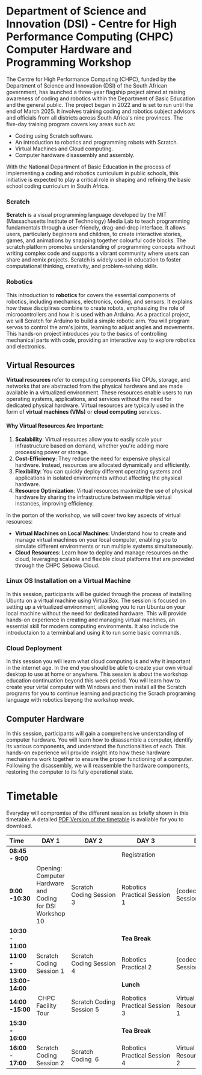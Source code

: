 # Department of Science and Innovation (DSI) - Centre for High Performance Computing (CHPC) Computer Hardware and Programming Workshop
The Centre for High Performance Computing (CHPC), funded by the Department of Science and Innovation (DSI) of the South African government, has launched a three-year flagship project aimed at raising awareness of coding and robotics within the Department of Basic Education and the general public. The project began in 2022 and is set to run until the end of March 2025. It involves training coding and robotics subject advisors and officials from all districts across South Africa's nine provinces.
The five-day training program covers key areas such as:
- Coding using Scratch software.
- An introduction to robotics and programming robots with Scratch.
- Virtual Machines and Cloud computing.
- Computer hardware disassembly and assembly.

With the National Department of Basic Education in the process of  implementing a coding and robotics curriculum in public schools, this initiative is expected to play a critical role in shaping and refining the basic school coding curriculum in South Africa.

### Scratch
**Scratch**
is a visual programming language developed by the MIT (Massachusetts Institute of Technology) Media Lab to teach programming fundamentals through a user-friendly, drag-and-drop interface. It allows users, particularly beginners and children, to create interactive stories, games, and animations by snapping together colourful code blocks. The scratch platform promotes understanding of programming concepts without writing complex code and supports a vibrant community where users can share and remix projects. Scratch is widely used in education to foster computational thinking, creativity, and problem-solving skills.

### Robotics

This introduction to **robotics** for covers the essential components of robotics, including mechanics, electronics, coding, and sensors. It explains how these disciplines combine to create robots, emphasizing the role of microcontrollers and how it is used with an Arduino. 
As a practical project, we will Scratch for Arduino to build a simple robotic arm. You will program servos to control the arm's joints, learning to adjust angles and movements. This hands-on project introduces you to the basics of controlling mechanical parts with code, providing an interactive way to explore robotics and electronics.

## Virtual Resources
**Virtual resources** refer to computing components like CPUs, storage, and networks that are abstracted from the physical hardware and are made available in a virtualized environment. These resources enable users to run operating systems, applications, and services without the need for dedicated physical hardware. Virtual resources are typically used in the form of **virtual machines (VMs)** or **cloud computing** services.

#### Why Virtual Resources Are Important:
1. **Scalability**: Virtual resources allow you to easily scale your infrastructure based on demand, whether you're adding more processing power or storage.
2. **Cost-Efficiency**: They reduce the need for expensive physical hardware. Instead, resources are allocated dynamically and efficiently.
3. **Flexibility**: You can quickly deploy different operating systems and applications in isolated environments without affecting the physical hardware.
4. **Resource Optimization**: Virtual resources maximize the use of physical hardware by sharing the infrastructure between multiple virtual instances, improving efficiency.

In the porton of the  workshop, we will cover two key aspects of virtual resources:
- **Virtual Machines on Local Machines**: Understand how to create and manage virtual machines on your local computer, enabling you to simulate different environments or run multiple systems simultaneously.
- **Cloud Resources**: Learn how to deploy and manage resources on the cloud, leveraging scalable and flexible cloud platforms that are provided through the CHPC Sebowa Cloud.

### Linux OS Installation on a Virtual Machine
In this session, participants will be guided through the process of installing Ubuntu on a virtual machine using VirtualBox. The session is focused on setting up a virtualized environment, allowing you to run Ubuntu on your local machine without the need for dedicated hardware. This will provide hands-on experience in creating and managing virtual machines, an essential skill for modern computing environments. It also include the introductaion to a terminbal and using it to run some basic commands.

### Cloud Deployment

In this session you will learn what cloud computing is and why it important in the internet age. In the end you should be able to create your own virtual desktop to use at home or anywhere. This session is about the workshop education continuation beyond this week period. You will learn how to create your virtal computer with Windows and then install all the Scratch programs for you to continue learning and practicing the Scrach programing language with robotics beyong the workshop week.


## Computer Hardware

In this session, participants will gain a comprehensive understanding of computer hardware. You will learn how to disassemble a computer, identify its various components, and understand the functionalities of each. This hands-on experience will provide insight into how these hardware mechanisms work together to ensure the proper functioning of a computer. Following the disassembly, we will reassemble the hardware components, restoring the computer to its fully operational state.

# Timetable
Everyday will compromise of the different session as briefly shown in this timetable. A detailed [PDF Version of the timetable](./resources/Programme_DSI_CHPC_WorkshopSep24.pdf) is avaliable for you to download.
                      
| Time   | DAY 1  | DAY 2 | DAY 3 | DAY 4  | DAY 5  |
| :---- | ----- | ----- | ----- | ----- | ----- |
| **08:45 \- 9:00** |  |  |  Registration  |  |  |
| **9:00 \-10:30** | Opening: Computer Hardware and Coding for DSI Workshop 10 | Scratch Coding Session 3   | Robotics Practical Session 1   | {codeclub} Session 1  | Computer Hardware Session 1 |
| **10:30 \- 11:00** | |  | **Tea Break** |  |  |
| **11:00 \- 13:00** | Scratch Coding Session 1 | Scratch Coding Session 4 | Robotics Practical 2  | {codeclub} Session 2  |Computer Hardware Session 2 |
| **13:00- 14:00** |   |  | **Lunch**  |  |  |
| **14:00 \-15:00** | CHPC Facility Tour | Scratch Coding Session 5 | Robotics Practical Session 3 | Virtual Resources Session 1 | Feedback and Closing   |
| **15:30 \- 16:00** | |  | **Tea Break**  |  |  |
| **16:00 \- 17:00** | Scratch Coding Session 2 | Scratch Coding  6    | Robotics Practical Session 4 | Virtual Resources Session 2  | Departure|
